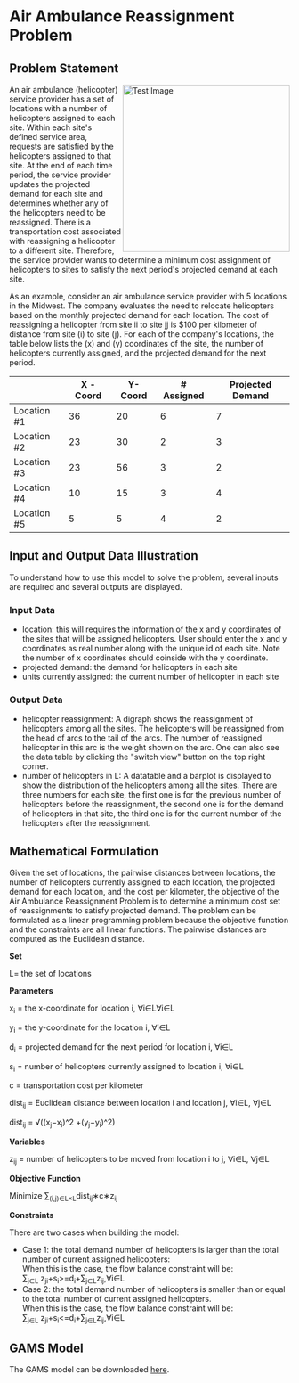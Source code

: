 <h1> 
    Air Ambulance Reassignment Problem
</h1>

<h2>
    Problem Statement
</h2>
<img src="https://neos-guide.org/sites/default/files/u2/zepper.jpg" alt="Test Image"  align='right' style="width:300px;display:inline">An air ambulance (helicopter) service provider has a set of locations with a number of helicopters assigned to each site. Within each site's defined service area, requests are satisfied by the helicopters assigned to that site. At the end of each time period, the service provider updates the projected demand for each site and determines whether any of the helicopters need to be reassigned. There is a transportation cost associated with reassigning a helicopter to a different site. Therefore, the service provider wants to determine a minimum cost assignment of helicopters to sites to satisfy the next period's projected demand at each site.

As an example, consider an air ambulance service provider with 5 locations in the Midwest. The company evaluates the need to relocate helicopters based on the monthly projected demand for each location. The cost of reassigning a helicopter from site ii to site jj is $100 per kilometer of distance from site \(i\) to site \(j\). For each of the company's locations, the table below lists the \(x\) and \(y\) coordinates of the site, the number of helicopters currently assigned, and the projected demand for the next period.

|             | X - Coord | Y-Coord | # Assigned | Projected Demand |
| ----------- | --------- | ------- | ---------- | ---------------- |
| Location #1 | 36        | 20      | 6          | 7                |
| Location #2 | 23        | 30      | 2          | 3                |
| Location #3 | 23        | 56      | 3          | 2                |
| Location #4 | 10        | 15      | 3          | 4                |
| Location #5 | 5         | 5       | 4          | 2                |

<h2> 
    Input and Output Data Illustration
</h2>

To understand how to use this model to solve the problem, several inputs are required and several outputs are displayed.

<h3>
    Input Data
</h3>

<ul>
    <li> location: this will requires the information of the x and y coordinates of the sites that will be assigned helicopters. User should enter the x and y coordinates as real number along with the unique id of each site. Note the number of x coordinates should coinside with the y coordinate.</li>
    <li>projected demand: the demand for helicopters in each site</li>
    <li>units currently assigned: the current number of helicopter in each site </li>
</ul>

<h3>
    Output Data
</h3>
<ul>
    <li>helicopter reassignment: A digraph shows the reassignment of helicopters among all the sites. The helicopters will be reassigned from the head of arcs to the tail of the arcs. The number of reassigned helicopter in this arc is the weight shown on the arc. One can also see the data table by clicking the "switch view" button on the top right corner. </li>
    <li> number of helicopters in L: A datatable and a barplot is displayed to show the distribution of the helicopters among all the sites. There are three numbers for each site, the first one is for the previous number of helicopters before the reassignment, the second one is for the demand of helicopters in that site, the third one is for the current number of the helicopters after the reassignment.</li>
</ul>






<h2>
    Mathematical Formulation
</h2>

Given the set of locations, the pairwise distances between locations, the number of helicopters currently assigned to each location, the projected demand for each location, and the cost per kilometer, the objective of the Air Ambulance Reassignment Problem is to determine a minimum cost set of reassignments to satisfy projected demand. The problem can be formulated as a linear programming problem because the objective function and the constraints are all linear functions. The pairwise distances are computed as the Euclidean distance.



**Set**

L​= the set of locations

**Parameters**

x<sub>i</sub> = the x-coordinate for location i, ∀i∈L∀i∈L

y<sub>i</sub> = the y-coordinate for the location i, ∀i∈L

d<sub>i</sub> = projected demand for the next period for location i, ∀i∈L

s<sub>i</sub> = number of helicopters currently assigned to location i, ∀i∈L

c​ = transportation cost per kilometer

dist<sub>ij</sub> = Euclidean distance between location i and location j, ∀i∈L, ∀j∈L

dist<sub>ij</sub> = √((x<sub>j</sub>−x<sub>i</sub>)^2 +(y<sub>j</sub>−y<sub>i</sub>)^2)

**Variables**

z<sub>ij</sub> = number of helicopters to be moved from location i to j, ∀i∈L, ∀j∈L

**Objective Function**

Minimize ∑<sub>(i,j)∈L×L</sub>dist<sub>ij</sub>∗c∗z<sub>ij</sub>

**Constraints**

There are two cases when building the model:

<ul> 
    <li>Case 1: the total demand number of helicopters is larger than the total number of current assigned helicopters:
    <br>When this is the case, the flow balance constraint will be:
    <br>∑<sub>j∈L</sub> z<sub>ji</sub>+s<sub>i</sub>>=d<sub>i</sub>+∑<sub>j∈L</sub>z<sub>ij</sub>,∀i∈L </li>
    <li>Case 2: the total demand number of helicopters is smaller than or equal to the total number of current assigned helicopters.
    <br>When this is the case, the flow balance constraint will be:
    <br>∑<sub>j∈L</sub> z<sub>ji</sub>+s<sub>i</sub><=d<sub>i</sub>+∑<sub>j∈L</sub>z<sub>ij</sub>,∀i∈L </li></li>
    </ul>







<h2>
    GAMS Model
</h2>

The GAMS model can be downloaded <a href="static_airambulance/AirAmbulance.gms" target="_blank">here</a>.
